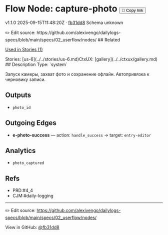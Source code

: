 
# Flow Node: capture-photo <button class="copy-link" aria-label="Copy page link" onclick="window.spechubCopyLink && window.spechubCopyLink()">🔗 Copy link</button>

<p class="badges">
  <span class="badge version">v1.1.0</span>
  <span class="badge build">2025-09-15T11:48:20Z · <a href="https://github.com/alexivengo/dailylogs-specs/commits/main" target="_blank" rel="noopener" class="sha">fb31dd8</a></span>
  <span class="badge schema unknown">Schema unknown</span>
</p>
✏️ Edit source: https://github.com/alexivengo/dailylogs-specs/blob/main/specs/02_userflow/nodes/
## Related
<p>
  <span class="chip">
    <a href="../stories/index.md#?flow=capture-photo">Used in Stories (1)</a>
  </span>
</p>
Stories:
<span class="chip">[us-6](../../stories/us-6.md)</span>CtxUX:
<span class="chip">[gallery](../../ctxux/gallery.md)</span>
## Description
Type: `system`

Запуск камеры, захват фото и сохранение офлайн. Автопривязка к черновику записи.


## Outputs
- `photo_id`

## Outgoing Edges
- **e-photo-success** — action: `handle_success` → target: `entry-editor`

## Analytics
- `photo_captured`

## Refs
- PRD:#4_4
- CJM:#daily-logging

---
✏️ Edit source: https://github.com/alexivengo/dailylogs-specs/blob/main/specs/02_userflow/nodes/

<p class="page-meta">
  View in GitHub: <a href="https://github.com/alexivengo/dailylogs-specs/commit/fb31dd8" target="_blank" rel="noopener">@fb31dd8</a></p>